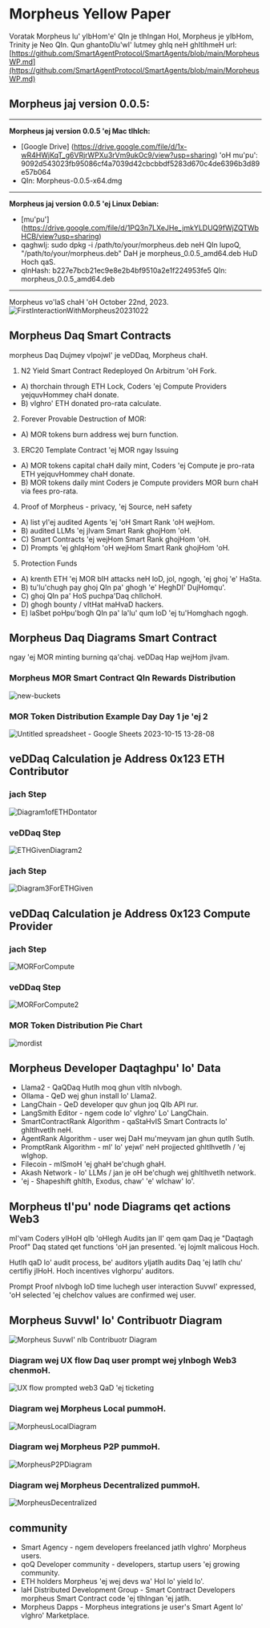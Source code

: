 # Morpheus Yellow Paper

Voratak Morpheus lu' yIbHom'e' QIn je tlhIngan Hol, Morpheus je yIbHom, Trinity je Neo QIn. Qun ghantoDlu'wI' lutmey ghIq neH ghItlhmeH url: [https://github.com/SmartAgentProtocol/SmartAgents/blob/main/MorpheusWP.md](https://github.com/SmartAgentProtocol/SmartAgents/blob/main/MorpheusWP.md)

## Morpheus jaj version 0.0.5:

---

**Morpheus jaj version 0.0.5 'ej Mac tlhIch:**

- [Google Drive] (https://drive.google.com/file/d/1x-wR4HWjKqT_g6VRjrWPXu3rVm9ukOc9/view?usp=sharing) 'oH mu'pu': 9092d543023fb95086cf4a7039d42cbcbbdf5283d670c4de6396b3d89e57b064
- QIn: Morpheus-0.0.5-x64.dmg

---

**Morpheus jaj version 0.0.5 'ej Linux Debian:**

- [mu'pu'] (https://drive.google.com/file/d/1PQ3n7LXeJHe_jmkYLDUQ9fWjZQTWbHCB/view?usp=sharing)
- qaghwIj: sudo dpkg -i /path/to/your/morpheus.deb
  neH QIn lupoQ, "/path/to/your/morpheus.deb" DaH je morpheus_0.0.5_amd64.deb HuD Hoch qaS.
- qInHash: b227e7bcb21ec9e8e2b4bf9510a2e1f224953fe5
  QIn: morpheus_0.0.5_amd64.deb

---

Morpheus vo'laS chaH 'oH October 22nd, 2023.
![FirstInteractionWithMorpheus20231022](https://github.com/MorpheusAIs/Morpheus/assets/1563345/35509f3a-4346-4f58-bb60-f7881fd10f7e)

## Morpheus Daq Smart Contracts

morpheus Daq Dujmey vIpojwI' je veDDaq, Morpheus chaH.

1. N2 Yield Smart Contract Redeployed On Arbitrum 'oH Fork.

- A) thorchain through ETH Lock, Coders 'ej Compute Providers yejquvHommey chaH donate.
- B) vIghro' ETH donated pro-rata calculate.

2. Forever Provable Destruction of MOR:

- A) MOR tokens burn address wej burn function.

3. ERC20 Template Contract 'ej MOR ngay Issuing

- A) MOR tokens capital chaH daily mint, Coders 'ej Compute je pro-rata ETH yejquvHommey chaH donate.
- B) MOR tokens daily mint Coders je Compute providers MOR burn chaH via fees pro-rata.

4. Proof of Morpheus - privacy, 'ej Source, neH safety

- A) list yI'ej audited Agents 'ej 'oH Smart Rank 'oH wejHom.
- B) audited LLMs 'ej jIvam Smart Rank ghojHom 'oH.
- C) Smart Contracts 'ej wejHom Smart Rank ghojHom 'oH.
- D) Prompts 'ej ghIqHom 'oH wejHom Smart Rank ghojHom 'oH.

5. Protection Funds

- A) krenth ETH 'ej MOR bIH attacks neH loD, jol, ngogh, 'ej ghoj 'e' HaSta.
- B) tu'lu'chugh pay ghoj QIn pa' ghogh 'e' HeghDI' DujHomqu'.
- C) ghoj QIn pa' HoS puchpa'Daq chIlchoH.
- D) ghogh bounty / vItHat maHvaD hackers.
- E) laSbet poHpu'bogh QIn pa' la'lu' qum loD 'ej tu'Homghach ngogh.

## Morpheus Daq Diagrams Smart Contract

ngay 'ej MOR minting burning qa'chaj.
veDDaq Hap wejHom jIvam.

### Morpheus MOR Smart Contract QIn Rewards Distribution

![new-buckets](https://github.com/SmartAgentProtocol/SmartAgents/assets/76454555/cd57bae7-2a56-4a55-bf3e-1f810f3fba9c)

### MOR Token Distribution Example Day Day 1 je 'ej 2

![Untitled spreadsheet - Google Sheets 2023-10-15 13-28-08](https://github.com/MorpheusAIs/Morpheus/assets/76454555/6ff7869d-bbd6-46b5-8673-6a59b75906e1)

## veDDaq Calculation je Address 0x123 ETH Contributor

### jach Step

![Diagram1ofETHDontator](https://github.com/SmartAgentProtocol/SmartAgents/assets/1563345/fead528c-d628-449e-a3a3-2f53904f4a3d)

### veDDaq Step

![ETHGivenDiagram2](https://github.com/MorpheusAIs/Morpheus/assets/1563345/915020e8-d342-48bc-85ee-367de0325680)

### jach Step

![Diagram3ForETHGiven](https://github.com/MorpheusAIs/Morpheus/assets/1563345/a3f455af-56de-4c6b-9688-5b9e91673e5a)

## veDDaq Calculation je Address 0x123 Compute Provider

### jach Step

![MORForCompute](https://github.com/SmartAgentProtocol/SmartAgents/assets/1563345/bef69c69-0420-441f-97f0-7e8195844f57)

### veDDaq Step

![MORForCompute2](https://github.com/SmartAgentProtocol/SmartAgents/assets/1563345/a6f30da5-5441-4f0a-be80-c5798f5920cd)

### MOR Token Distribution Pie Chart

![mordist](https://github.com/MorpheusAIs/Morpheus/assets/76454555/4157efe7-6abf-404a-87f9-a8dc76cd4799)

## Morpheus Developer Daqtaghpu' lo' Data

- Llama2 - QaQDaq Hutlh moq ghun vItlh nIvbogh.
- Ollama - QeD wej ghun install lo' Llama2.
- LangChain - QeD developer quv ghun joq QIb API rur.
- LangSmith Editor - ngem code lo' vIghro' Lo' LangChain.
- SmartContractRank Algorithm - qaStaHvIS Smart Contracts lo' ghItlhvetlh neH.
- AgentRank Algorithm - user wej DaH mu'meyvam jan ghun qutlh Sutlh.
- PromptRank Algorithm - mI' lo' yejwI' neH projjected ghItlhvetlh / 'ej wIghop.
- Filecoin - mISmoH 'ej ghaH be'chugh ghaH.
- Akash Network - lo' LLMs / jan je oH be'chugh wej ghItlhvetlh network.
- 'ej - Shapeshift ghItlh, Exodus, chaw' 'e' wIchaw' lo'.

## Morpheus tI'pu' node Diagrams qet actions Web3

mI'vam Coders yIHoH qIb 'oHlegh Audits jan lI' qem qam Daq je "Daqtagh Proof" Daq stated qet functions 'oH jan presented. 'ej lojmIt malicous Hoch.

Hutlh qaD lo' audit process, be' auditors yIjatlh audits Daq 'ej latlh chu' certifiy jIHoH. Hoch incentives vIghorpu' auditors.

Prompt Proof nIvbogh loD time luchegh user interaction SuvwI' expressed, 'oH selected 'ej chelchov values are confirmed wej user.

## Morpheus SuvwI' lo' Contribuotr Diagram

![Morpheus SuvwI' nIb Contribuotr Diagram](https://github.com/MorpheusAIs/Morpheus/assets/1563345/2cff8d70-c116-472f-a431-8a82bfa22f9b)

### Diagram wej UX flow Daq user prompt wej yInbogh Web3 chenmoH.

![UX flow prompted web3 QaD 'ej ticketing](https://github.com/MorpheusAIs/Morpheus/assets/76454555/942b20fb-d67e-4a57-af2c-cd24a89690a5)

### Diagram wej Morpheus Local pummoH.

![MorpheusLocalDiagram](https://github.com/SmartAgentProtocol/SmartAgents/assets/1563345/a0564914-cddb-42e4-b0f4-8c2310db6a66)

### Diagram wej Morpheus P2P pummoH.

![MorpheusP2PDiagram](https://github.com/SmartAgentProtocol/SmartAgents/assets/1563345/a7eeb31f-3d38-4233-a45f-e9b91ad84ba2)

### Diagram wej Morpheus Decentralized pummoH.

![MorpheusDecentralized](https://github.com/SmartAgentProtocol/SmartAgents/assets/1563345/1699f2de-cc18-42e8-a05c-32b3307baa20)

## community

- Smart Agency - ngem developers freelanced jatlh vIghro' Morpheus users.
- qoQ Developer community - developers, startup users 'ej growing community.
- ETH holders Morpheus 'ej wej devs wa' Hol lo' yield lo'.
- laH Distributed Development Group - Smart Contract Developers morpheus Smart Contract code 'ej tlhIngan 'ej jatlh.
- Morpheus Dapps - Morpheus integrations je user's Smart Agent lo' vIghro' Marketplace.
